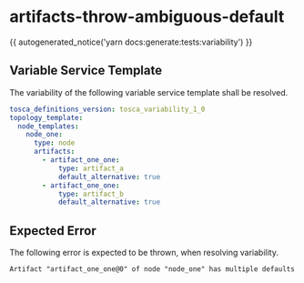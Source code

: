 # artifacts-throw-ambiguous-default

{{ autogenerated_notice('yarn docs:generate:tests:variability') }}


## Variable Service Template

The variability of the following variable service template shall be resolved.

```yaml linenums="1"
tosca_definitions_version: tosca_variability_1_0
topology_template:
  node_templates:
    node_one:
      type: node
      artifacts:
        - artifact_one_one:
            type: artifact_a
            default_alternative: true
        - artifact_one_one:
            type: artifact_b
            default_alternative: true
```





## Expected Error

The following error is expected to be thrown, when resolving variability.

```text linenums="1"
Artifact "artifact_one_one@0" of node "node_one" has multiple defaults
```
